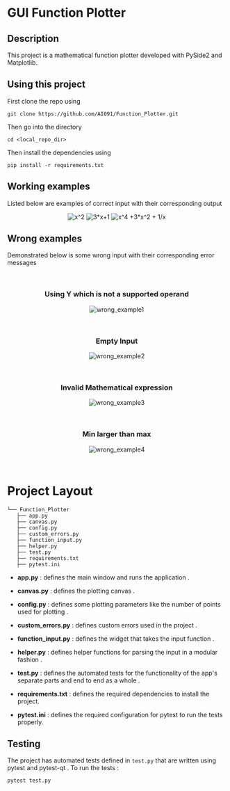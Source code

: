 # GUI Function Plotter 

## Description 
This project is a mathematical function plotter developed with PySide2 and Matplotlib. 

## Using this project  
First clone the repo using 
```
git clone https://github.com/AI091/Function_Plotter.git
```
Then go into the directory 
```
cd <local_repo_dir>
```
Then install the dependencies using 

```
pip install -r requirements.txt
```

## Working examples
Listed below are examples of correct input with their corresponding output 
<p align="center">
    <img 
        src= ./valid_example1.JPG
        alt = "x^2"
        title = "plot of x^2" 
    >
    <img 
        src= ./valid_example2.JPG
        alt = "3*x+1"
        title = "plot of 3*x+1" 
    > 
    <img 
        src= ./valid_example3.JPG
        alt = "x^4 +3*x^2 + 1/x"
        title = "plot of x^4 +3*x^2 + 1/x" 
    > 
</p>

## Wrong examples 
Demonstrated below is some wrong input with their corresponding error messages 

<div align="center">
<br>
<h3> Using Y which is not a supported operand </h3>

<p >
    <img 
        src= ./wrong_example1.JPG
        alt = "wrong_example1"
        title = "wrong_example1" 
    >
</p>
<br>

<h3>Empty Input </h3> 
<p >
    <img 
        src= ./wrong_example2.JPG
        alt = "wrong_example2"
        title = "wrong_example2" 
    > 
</p>
<br>

<h3> Invalid Mathematical expression</h3>
<p >
    <img 
        src= ./wrong_example3.JPG
        alt = "wrong_example3"
        title = "wrong_example3" 
    >
</p>
<br>

<h3> Min larger than max </h3>
<p >
    <img 
        src= ./wrong_example4.JPG
        alt = "wrong_example4"
        title = "wrong_example4" 
    >
</p>
<br>

</div>


# Project Layout
```
└── Function_Plotter
   ├── app.py
   ├── canvas.py
   ├── config.py
   ├── custom_errors.py
   ├── function_input.py
   ├── helper.py
   ├── test.py
   ├── requirements.txt
   ├── pytest.ini

```

- **app.py** : defines the main window and runs the application .

- **canvas.py** : defines the plotting canvas .

- **config.py** : defines some plotting parameters like the number of points used for plotting .

- **custom_errors.py** : defines custom errors used in the project .

- **function_input.py** : defines the widget that takes the input function .

- **helper.py** : defines helper functions for parsing the input in a modular fashion .

- **test.py** : defines the automated tests for the functionality of the app's separate parts and end to end as a whole .

- **requirements.txt** : defines the required dependencies to install the project.

- **pytest.ini** : defines the required configuration for pytest to run the tests properly.

## Testing 

The project has automated tests defined in ``` test.py ``` that are written using pytest and pytest-qt . 
To run the tests : 
```
pytest test.py
```




   







